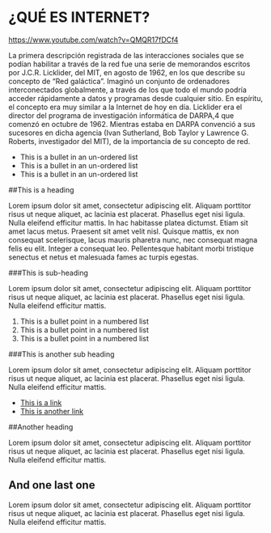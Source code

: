 # ¿QUÉ ES INTERNET?

https://www.youtube.com/watch?v=QMQR17fDCf4

La primera descripción registrada de las interacciones sociales que se podían habilitar a través de la red fue una serie de memorandos escritos por J.C.R. Licklider, del MIT, en agosto de 1962, en los que describe su concepto de “Red galáctica”. Imaginó un conjunto de ordenadores interconectados globalmente, a través de los que todo el mundo podría acceder rápidamente a datos y programas desde cualquier sitio. En espíritu, el concepto era muy similar a la Internet de hoy en día. Licklider era el director del programa de investigación informática de DARPA,4 que comenzó en octubre de 1962. Mientras estaba en DARPA convenció a sus sucesores en dicha agencia (Ivan Sutherland, Bob Taylor y Lawrence G. Roberts, investigador del MIT), de la importancia de su concepto de red.


* This is a bullet in an un-ordered list
* This is a bullet in an un-ordered list
* This is a bullet in an un-ordered list

##This is a heading

Lorem ipsum dolor sit amet, consectetur adipiscing elit. Aliquam porttitor risus ut neque aliquet, ac lacinia est placerat. Phasellus eget nisi ligula. Nulla eleifend efficitur mattis. In hac habitasse platea dictumst. Etiam sit amet lacus metus. Praesent sit amet velit nisl. Quisque mattis, ex non consequat scelerisque, lacus mauris pharetra nunc, nec consequat magna felis eu elit. Integer a consequat leo. Pellentesque habitant morbi tristique senectus et netus et malesuada fames ac turpis egestas.

###This is sub-heading

Lorem ipsum dolor sit amet, consectetur adipiscing elit. Aliquam porttitor risus ut neque aliquet, ac lacinia est placerat. Phasellus eget nisi ligula. Nulla eleifend efficitur mattis.

1. This is a bullet point in a numbered list
2. This is a bullet point in a numbered list
3. This is a bullet point in a numbered list

###This is another sub heading

Lorem ipsum dolor sit amet, consectetur adipiscing elit. Aliquam porttitor risus ut neque aliquet, ac lacinia est placerat. Phasellus eget nisi ligula. Nulla eleifend efficitur mattis.

* [This is a link](http://example.com)
* [This is another link](http://example.com)


##Another heading

Lorem ipsum dolor sit amet, consectetur adipiscing elit. Aliquam porttitor risus ut neque aliquet, ac lacinia est placerat. Phasellus eget nisi ligula. Nulla eleifend efficitur mattis.

## And one last one

Lorem ipsum dolor sit amet, consectetur adipiscing elit. Aliquam porttitor risus ut neque aliquet, ac lacinia est placerat. Phasellus eget nisi ligula. Nulla eleifend efficitur mattis.
